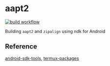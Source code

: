# aapt2

[![build workflow](https://github.com/RohitVerma882/aapt2/actions/workflows/build.yml/badge.svg)](https://github.com/RohitVerma882/aapt2/actions/workflows/build.yml)

Building ```aapt2``` and ```zipalign``` using ndk for Android

## Reference 
[android-sdk-tools](https://github.com/Lzhiyong/android-sdk-tools),
[termux-packages](https://github.com/termux/termux-packages)
